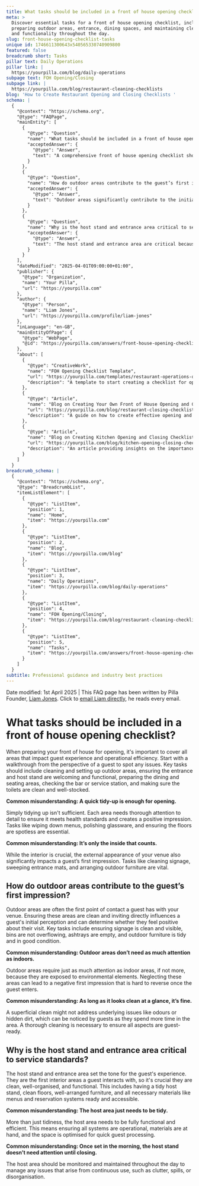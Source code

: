 ```yaml
---
title: What tasks should be included in a front of house opening checklist?
meta: >
  Discover essential tasks for a front of house opening checklist, including
  preparing outdoor areas, entrance, dining spaces, and maintaining cleanliness
  and functionality throughout the day.
slug: front-house-opening-checklist-tasks
unique id: 1746611300643x540565330740909800
featured: false
breadcrumb short: Tasks
pillar text: Daily Operations
pillar link: |
  https://yourpilla.com/blog/daily-operations
subpage text: FOH Opening/Closing
subpage link: |
  https://yourpilla.com/blog/restaurant-cleaning-checklists
blog: 'How to Create Restaurant Opening and Closing Checklists '
schema: |
  {
    "@context": "https://schema.org",
    "@type": "FAQPage",
    "mainEntity": [
      {
        "@type": "Question",
        "name": "What tasks should be included in a front of house opening checklist?",
        "acceptedAnswer": {
          "@type": "Answer",
          "text": "A comprehensive front of house opening checklist should include the following tasks: (1) Conduct a guest perspective walkthrough to identify any issues. (2) Clean and set up outdoor areas. (3) Ensure the entrance and host stand are welcoming and functional. (4) Prepare dining and seating areas. (5) Check the bar or service station. (6) Ensure toilets are clean and well-stocked. Thorough attention to detail in each area is essential to meet health standards and create a positive first impression."
        }
      },
      {
        "@type": "Question",
        "name": "How do outdoor areas contribute to the guest’s first impression?",
        "acceptedAnswer": {
          "@type": "Answer",
          "text": "Outdoor areas significantly contribute to the initial impression of your venue. Ensuring these areas are clean, inviting, and well-maintained is vital as they are the first point of contact for guests. Key tasks include having clean signage, clearing bins, emptying ashtrays, and ensuring outdoor furniture is tidy and in good condition. Thorough cleaning is necessary to avoid negative first impressions."
        }
      },
      {
        "@type": "Question",
        "name": "Why is the host stand and entrance area critical to service standards?",
        "acceptedAnswer": {
          "@type": "Answer",
          "text": "The host stand and entrance area are critical because they set the initial tone for the guest's experience. These areas should be clean, well-organised, and functional, contributing to a smooth guest processing. This includes maintaining tidiness, ensuring systems are operational, and that all necessary materials are ready and accessible. Regular monitoring throughout the day is necessary to maintain high service standards."
        }
      }
    ],
    "dateModified": "2025-04-01T09:00:00+01:00",
    "publisher": {
      "@type": "Organization",
      "name": "Your Pilla",
      "url": "https://yourpilla.com"
    },
    "author": {
      "@type": "Person",
      "name": "Liam Jones",
      "url": "https://yourpilla.com/profile/liam-jones"
    },
    "inLanguage": "en-GB",
    "mainEntityOfPage": {
      "@type": "WebPage",
      "@id": "https://yourpilla.com/answers/front-house-opening-checklist-tasks"
    },
    "about": [
      {
        "@type": "CreativeWork",
        "name": "FOH Opening Checklist Template",
        "url": "https://yourpilla.com/templates/restaurant-operations-opening-checklist",
        "description": "A template to start creating a checklist for opening front of house operations, customizable to specific site needs."
      },
      {
        "@type": "Article",
        "name": "Blog on Creating Your Own Front of House Opening and Closing Checklists",
        "url": "https://yourpilla.com/blog/restaurant-closing-checklist",
        "description": "A guide on how to create effective opening and closing checklists for the front of house to ensure operational efficiency and guest satisfaction."
      },
      {
        "@type": "Article",
        "name": "Blog on Creating Kitchen Opening and Closing Checklists",
        "url": "https://yourpilla.com/blog/kitchen-opening-closing-checklists",
        "description": "An article providing insights on the importance and steps to create kitchen-specific opening and closing checklists."
      }
    ]
  }
breadcrumb_schema: |
  {
    "@context": "https://schema.org",
    "@type": "BreadcrumbList",
    "itemListElement": [
      {
        "@type": "ListItem",
        "position": 1,
        "name": "Home",
        "item": "https://yourpilla.com"
      },
      {
        "@type": "ListItem",
        "position": 2,
        "name": "Blog",
        "item": "https://yourpilla.com/blog"
      },
      {
        "@type": "ListItem",
        "position": 3,
        "name": "Daily Operations",
        "item": "https://yourpilla.com/blog/daily-operations"
      },
      {
        "@type": "ListItem",
        "position": 4,
        "name": "FOH Opening/Closing",
        "item": "https://yourpilla.com/blog/restaurant-cleaning-checklists"
      },
      {
        "@type": "ListItem",
        "position": 5,
        "name": "Tasks",
        "item": "https://yourpilla.com/answers/front-house-opening-checklist-tasks"
      }
    ]
  }
subtitle: Professional guidance and industry best practices
---
```


Date modified: 1st April 2025 | This FAQ page has been written by Pilla Founder, [Liam Jones](https://yourpilla.com/profile/liam-jones). Click to [email Liam directly](https://mailto:liam@yourpilla.com), he reads every email.

# What tasks should be included in a front of house opening checklist?

When preparing your front of house for opening, it's important to cover all areas that impact guest experience and operational efficiency. Start with a walkthrough from the perspective of a guest to spot any issues. Key tasks should include cleaning and setting up outdoor areas, ensuring the entrance and host stand are welcoming and functional, preparing the dining and seating areas, checking the bar or service station, and making sure the toilets are clean and well-stocked.

**Common misunderstanding: A quick tidy-up is enough for opening.**

Simply tidying up isn't sufficient. Each area needs thorough attention to detail to ensure it meets health standards and creates a positive impression. Tasks like wiping down menus, polishing glassware, and ensuring the floors are spotless are essential.

**Common misunderstanding: It’s only the inside that counts.**

While the interior is crucial, the external appearance of your venue also significantly impacts a guest’s first impression. Tasks like cleaning signage, sweeping entrance mats, and arranging outdoor furniture are vital.

## How do outdoor areas contribute to the guest’s first impression?

Outdoor areas are often the first point of contact a guest has with your venue. Ensuring these areas are clean and inviting directly influences a guest's initial perception and can determine whether they feel positive about their visit. Key tasks include ensuring signage is clean and visible, bins are not overflowing, ashtrays are empty, and outdoor furniture is tidy and in good condition.

**Common misunderstanding: Outdoor areas don’t need as much attention as indoors.**

Outdoor areas require just as much attention as indoor areas, if not more, because they are exposed to environmental elements. Neglecting these areas can lead to a negative first impression that is hard to reverse once the guest enters.

**Common misunderstanding: As long as it looks clean at a glance, it’s fine.**

A superficial clean might not address underlying issues like odours or hidden dirt, which can be noticed by guests as they spend more time in the area. A thorough cleaning is necessary to ensure all aspects are guest-ready.

## Why is the host stand and entrance area critical to service standards?

The host stand and entrance area set the tone for the guest's experience. They are the first interior areas a guest interacts with, so it's crucial they are clean, well-organised, and functional. This includes having a tidy host stand, clean floors, well-arranged furniture, and all necessary materials like menus and reservation systems ready and accessible.

**Common misunderstanding: The host area just needs to be tidy.**

More than just tidiness, the host area needs to be fully functional and efficient. This means ensuring all systems are operational, materials are at hand, and the space is optimised for quick guest processing.

**Common misunderstanding: Once set in the morning, the host stand doesn’t need attention until closing.**

The host area should be monitored and maintained throughout the day to manage any issues that arise from continuous use, such as clutter, spills, or disorganisation.
